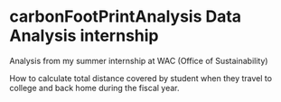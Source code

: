 # carbonFootPrintAnalysis Data Analysis internship
Analysis from my summer internship at WAC (Office of Sustainability) 

How to calculate total distance covered by student when they travel to college and back home during the fiscal year. 
